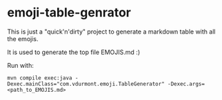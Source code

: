 # emoji-table-genrator

This is just a "quick'n'dirty" project to generate a markdown table with all the emojis.

It is used to generate the top file EMOJIS.md :)


Run with:

```
mvn compile exec:java -Dexec.mainClass="com.vdurmont.emoji.TableGenerator" -Dexec.args=<path_to_EMOJIS.md>
```